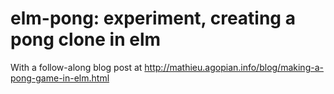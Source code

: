 # elm-pong: experiment, creating a pong clone in elm

With a follow-along blog post at
http://mathieu.agopian.info/blog/making-a-pong-game-in-elm.html
